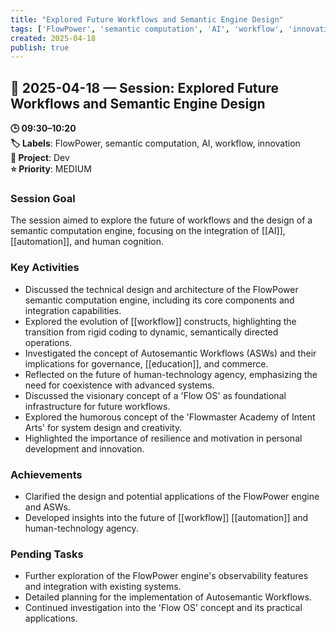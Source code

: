 ```yaml
---
title: "Explored Future Workflows and Semantic Engine Design"
tags: ['FlowPower', 'semantic computation', 'AI', 'workflow', 'innovation']
created: 2025-04-18
publish: true
---
```


## 📅 2025-04-18 — Session: Explored Future Workflows and Semantic Engine Design

**🕒 09:30–10:20**  
**🏷️ Labels**: FlowPower, semantic computation, AI, workflow, innovation  
**📂 Project**: Dev  
**⭐ Priority**: MEDIUM  


### Session Goal
The session aimed to explore the future of workflows and the design of a semantic computation engine, focusing on the integration of [[AI]], [[automation]], and human cognition.

### Key Activities
- Discussed the technical design and architecture of the FlowPower semantic computation engine, including its core components and integration capabilities.
- Explored the evolution of [[workflow]] constructs, highlighting the transition from rigid coding to dynamic, semantically directed operations.
- Investigated the concept of Autosemantic Workflows (ASWs) and their implications for governance, [[education]], and commerce.
- Reflected on the future of human-technology agency, emphasizing the need for coexistence with advanced systems.
- Discussed the visionary concept of a 'Flow OS' as foundational infrastructure for future workflows.
- Explored the humorous concept of the 'Flowmaster Academy of Intent Arts' for system design and creativity.
- Highlighted the importance of resilience and motivation in personal development and innovation.

### Achievements
- Clarified the design and potential applications of the FlowPower engine and ASWs.
- Developed insights into the future of [[workflow]] [[automation]] and human-technology agency.

### Pending Tasks
- Further exploration of the FlowPower engine's observability features and integration with existing systems.
- Detailed planning for the implementation of Autosemantic Workflows.
- Continued investigation into the 'Flow OS' concept and its practical applications.
